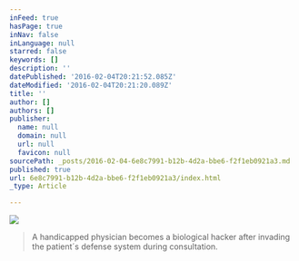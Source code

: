 ```yaml
---
inFeed: true
hasPage: true
inNav: false
inLanguage: null
starred: false
keywords: []
description: ''
datePublished: '2016-02-04T20:21:52.085Z'
dateModified: '2016-02-04T20:21:20.089Z'
title: ''
author: []
authors: []
publisher:
  name: null
  domain: null
  url: null
  favicon: null
sourcePath: _posts/2016-02-04-6e8c7991-b12b-4d2a-bbe6-f2f1eb0921a3.md
published: true
url: 6e8c7991-b12b-4d2a-bbe6-f2f1eb0921a3/index.html
_type: Article

---
```

![](https://the-grid-user-content.s3-us-west-2.amazonaws.com/036e4007-f6b9-49e2-8524-a58798a54444.jpg)

> A handicapped physician becomes a biological hacker after invading the patient´s defense system during consultation.
